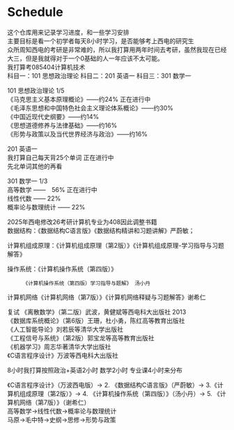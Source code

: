 # Schedule
这个仓库用来记录学习进度，和一些学习安排  
主要目标是看一个初学者每天8小时学习，是否能够考上西电的研究生  
众所周知西电的考研是非常难的，所以我打算用两年时间去考研，虽然我现在已经大三，但是我就得对于一个0基础的人一年应该不太可能。  
我打算考085404计算机技术  
科目一：101 思想政治理论       科目二：201 英语一      科目三：301 数学一        

101 思想政治理论  1/5  
《马克思主义基本原理概论》——约24%  正在进行中  
《毛泽东思想和中国特色社会主义理论体系概论》——约30%  
《中国近现代史纲要》——约14%  
《思想道德修养与法律基础》——约16%  
《形势与政策以及当代世界经济与政治》——约16%  

201 英语一  
我打算自己每天背25个单词  正在进行中  
先北单词其他的再看  

301 数学一  1/3  
高等数学 ——　56%    正在进行中  
线性代数 ——  22%  
概率论与数理统计 —— 22%  

2025年西电修改26考研计算机专业为408因此调整书籍  
数据结构：《数据结构C语言版》《数据结构精讲和习题讲解》严蔚敏；  

计算机组成原理：《计算机组成原理（第2版）》《计算机组成原理-学习指导与习题解答》  

操作系统：《计算机操作系统（第四版）》  

         《计算机操作系统（第四版）学习指导与题解》 汤小丹  

计算机网络《计算机网络（第7版）》《计算机网络释疑与习题解答》谢希仁  

复试
《离散数学》（第二版）武波，黄健斌等西电科大出版社 2013  
《数据库系统概论》（第6版）王珊，杜小勇，陈红高等教育出版社  
《人工智能导论》刘若辰等清华大学出版社  
《工程信号与系统》（第2版）郭宝龙等高等教育出版社  
《机器学习》周志华著清华大学出版社  
《C语言程序设计》万波等西电科大出版社  


8小时我打算按照政治+英语2小时 数学2小时 专业课4小时来分布  

《C语言程序设计》（万波西电版）​​→ 2. ​​《数据结构C语言版》（严蔚敏）​​→ 3. ​​《计算机组成原理（第2版）》​​→ 4. ​​《计算机操作系统（第四版）》（汤小丹）​​→ 5. ​​《计算机网络（第7版）》（谢希仁）​    
高等数学→线性代数→概率论与数理统计​  
马原→毛中特→史纲→思修→形势与政策​  
